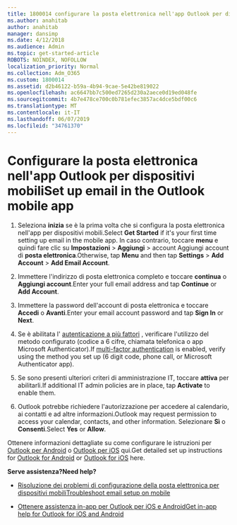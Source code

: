 ```yaml
---
title: 1800014 configurare la posta elettronica nell'app Outlook per dispositivi mobili
ms.author: anahitab
author: anahitab
manager: dansimp
ms.date: 4/12/2018
ms.audience: Admin
ms.topic: get-started-article
ROBOTS: NOINDEX, NOFOLLOW
localization_priority: Normal
ms.collection: Adm_O365
ms.custom: 1800014
ms.assetid: d2b46122-b59a-4b94-9cae-5e42be819022
ms.openlocfilehash: ac6647bb7c500ed7265d230a2aece0d19ed048fe
ms.sourcegitcommit: 4b7e478ce700c0b781efec3857ac4dce5bdf00c6
ms.translationtype: MT
ms.contentlocale: it-IT
ms.lasthandoff: 06/07/2019
ms.locfileid: "34761370"
---
```

# <a name="set-up-email-in-the-outlook-mobile-app"></a><span data-ttu-id="f6aa8-102">Configurare la posta elettronica nell'app Outlook per dispositivi mobili</span><span class="sxs-lookup"><span data-stu-id="f6aa8-102">Set up email in the Outlook mobile app</span></span>

1. <span data-ttu-id="f6aa8-103">Seleziona **inizia** se è la prima volta che si configura la posta elettronica nell'app per dispositivi mobili.</span><span class="sxs-lookup"><span data-stu-id="f6aa8-103">Select **Get Started** if it's your first time setting up email in the mobile app.</span></span> <span data-ttu-id="f6aa8-104">In caso contrario, toccare **menu** e quindi fare clic su **Impostazioni** \> **Aggiungi** \> account Aggiungi account di **posta elettronica**.</span><span class="sxs-lookup"><span data-stu-id="f6aa8-104">Otherwise, tap **Menu** and then tap **Settings** \> **Add Account** \> **Add Email Account**.</span></span> 
    
2. <span data-ttu-id="f6aa8-105">Immettere l'indirizzo di posta elettronica completo e toccare **continua** o **Aggiungi account**.</span><span class="sxs-lookup"><span data-stu-id="f6aa8-105">Enter your full email address and tap **Continue** or **Add Account**.</span></span>
    
3. <span data-ttu-id="f6aa8-106">Immettere la password dell'account di posta elettronica e toccare **Accedi** o **Avanti**.</span><span class="sxs-lookup"><span data-stu-id="f6aa8-106">Enter your email account password and tap **Sign In** or **Next**.</span></span> 
    
4. <span data-ttu-id="f6aa8-107">Se è abilitata l' [autenticazione a più fattori](https://support.office.com/article/8f0454b2-f51a-4d9c-bcde-2c48e41621c6.aspx) , verificare l'utilizzo del metodo configurato (codice a 6 cifre, chiamata telefonica o app Microsoft Authenticator).</span><span class="sxs-lookup"><span data-stu-id="f6aa8-107">If [multi-factor authentication](https://support.office.com/article/8f0454b2-f51a-4d9c-bcde-2c48e41621c6.aspx) is enabled, verify using the method you set up (6 digit code, phone call, or Microsoft Authenticator app).</span></span> 
    
5. <span data-ttu-id="f6aa8-108">Se sono presenti ulteriori criteri di amministrazione IT, toccare **attiva** per abilitarli.</span><span class="sxs-lookup"><span data-stu-id="f6aa8-108">If additional IT admin policies are in place, tap **Activate** to enable them.</span></span> 
    
6. <span data-ttu-id="f6aa8-109">Outlook potrebbe richiedere l'autorizzazione per accedere al calendario, ai contatti e ad altre informazioni.</span><span class="sxs-lookup"><span data-stu-id="f6aa8-109">Outlook may request permission to access your calendar, contacts, and other information.</span></span> <span data-ttu-id="f6aa8-110">Selezionare **Sì** o **Consenti**.</span><span class="sxs-lookup"><span data-stu-id="f6aa8-110">Select **Yes** or **Allow**.</span></span> 
    
<span data-ttu-id="f6aa8-111">Ottenere informazioni dettagliate su come configurare le istruzioni per [Outlook per Android](https://support.office.com/article/886db551-8dfa-4fd5-b835-f8e532091872.aspx) o [Outlook per iOS](https://support.office.com/article/b2de2161-cc1d-49ef-9ef9-81acd1c8e234.aspx) qui.</span><span class="sxs-lookup"><span data-stu-id="f6aa8-111">Get detailed set up instructions for [Outlook for Android](https://support.office.com/article/886db551-8dfa-4fd5-b835-f8e532091872.aspx) or [Outlook for iOS](https://support.office.com/article/b2de2161-cc1d-49ef-9ef9-81acd1c8e234.aspx) here.</span></span> 
  
 <span data-ttu-id="f6aa8-112">**Serve assistenza?**</span><span class="sxs-lookup"><span data-stu-id="f6aa8-112">**Need help?**</span></span>
  
- [<span data-ttu-id="f6aa8-113">Risoluzione dei problemi di configurazione della posta elettronica per dispositivi mobili</span><span class="sxs-lookup"><span data-stu-id="f6aa8-113">Troubleshoot email setup on mobile</span></span>](https://support.office.com/article/a264ef01-9c88-48fb-9285-7017e4f31f02.aspx)
    
- [<span data-ttu-id="f6aa8-114">Ottenere assistenza in-app per Outlook per iOS e Android</span><span class="sxs-lookup"><span data-stu-id="f6aa8-114">Get in-app help for Outlook for iOS and Android</span></span>](https://support.office.com/article/218a22d1-9fa5-4889-b689-de1c63493243.aspx#ID0EAABAAA=Contact_Support)
    

